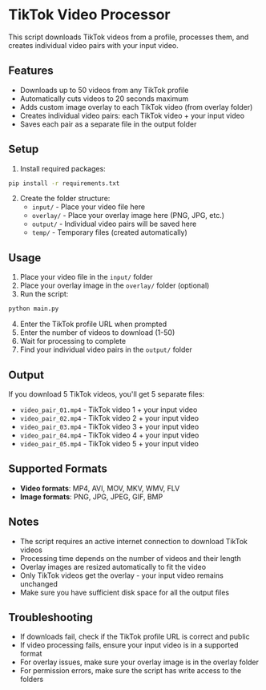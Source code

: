# TikTok Video Processor

This script downloads TikTok videos from a profile, processes them, and creates individual video pairs with your input video.

## Features

- Downloads up to 50 videos from any TikTok profile
- Automatically cuts videos to 20 seconds maximum
- Adds custom image overlay to each TikTok video (from overlay folder)
- Creates individual video pairs: each TikTok video + your input video
- Saves each pair as a separate file in the output folder

## Setup

1. Install required packages:
```bash
pip install -r requirements.txt
```

2. Create the folder structure:
   - `input/` - Place your video file here
   - `overlay/` - Place your overlay image here (PNG, JPG, etc.)
   - `output/` - Individual video pairs will be saved here
   - `temp/` - Temporary files (created automatically)

## Usage

1. Place your video file in the `input/` folder
2. Place your overlay image in the `overlay/` folder (optional)
3. Run the script:
```bash
python main.py
```
4. Enter the TikTok profile URL when prompted
5. Enter the number of videos to download (1-50)
6. Wait for processing to complete
7. Find your individual video pairs in the `output/` folder

## Output

If you download 5 TikTok videos, you'll get 5 separate files:
- `video_pair_01.mp4` - TikTok video 1 + your input video
- `video_pair_02.mp4` - TikTok video 2 + your input video  
- `video_pair_03.mp4` - TikTok video 3 + your input video
- `video_pair_04.mp4` - TikTok video 4 + your input video
- `video_pair_05.mp4` - TikTok video 5 + your input video

## Supported Formats

- **Video formats**: MP4, AVI, MOV, MKV, WMV, FLV
- **Image formats**: PNG, JPG, JPEG, GIF, BMP

## Notes

- The script requires an active internet connection to download TikTok videos
- Processing time depends on the number of videos and their length
- Overlay images are resized automatically to fit the video
- Only TikTok videos get the overlay - your input video remains unchanged
- Make sure you have sufficient disk space for all the output files

## Troubleshooting

- If downloads fail, check if the TikTok profile URL is correct and public
- If video processing fails, ensure your input video is in a supported format
- For overlay issues, make sure your overlay image is in the overlay folder
- For permission errors, make sure the script has write access to the folders
